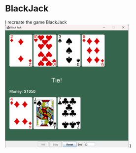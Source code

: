 # BlackJack
I recreate the game BlackJack <d>
<img src="BlackJack.png" alt="BlackJack" width="400"/>
)
